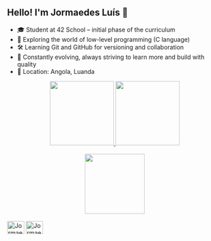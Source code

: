 ## Hello! I'm Jormaedes Luís 👋

- 🎓 Student at 42 School – initial phase of the curriculum
- 🚀 Exploring the world of low-level programming (C language)
- 🛠️ Learning Git and GitHub for versioning and collaboration
- 🌱 Constantly evolving, always striving to learn more and build with quality
- 📍 Location: Angola, Luanda

<div align="center">
  <a href="https://github.com/Jormaedes">
  <img height="150em" src="https://github-readme-stats.vercel.app/api?username=jormaedes&theme=github_dark&show_icons=true"/>
  <img height="150em" src="https://github-readme-stats.vercel.app/api/top-langs/?username=jormaedes&theme=github_dark&hide_progress=donut-vertical"/><a/>
    <br>
    <br>
  <a href="https://github.com/jormaedes/juniortrainersheet"> <img height="140em" src="https://github-readme-stats.vercel.app/api/pin/?username=jormaedes&repo=juniortrainersheet&theme=github_dark" /></a>
</div>

<div style="display: inline_block"><br> 
  <img align="center" alt="Jormaedes-Python" height="30" width="40" src="https://cdn.jsdelivr.net/gh/devicons/devicon/icons/c/c-original.svg">
  <img align="center" alt="Jormaedes-Cpp" height="30" width="40" src="https://cdn.jsdelivr.net/gh/devicons/devicon/icons/cplusplus/cplusplus-original.svg" />
   
##
